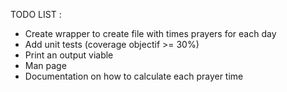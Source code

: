 TODO LIST :

- Create wrapper to create file with times prayers for each day
- Add unit tests (coverage objectif >= 30%)
- Print an output viable
- Man page
- Documentation on how to calculate each prayer time

